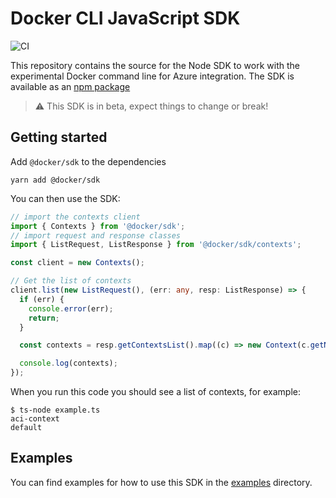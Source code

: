 # Docker CLI JavaScript SDK

![CI](https://github.com/docker/node-sdk/workflows/CI/badge.svg)

This repository contains the source for the Node SDK to work with the
experimental Docker command line for Azure integration. The SDK is available as
an [npm package](https://www.npmjs.com/package/@docker/sdk)

> :warning: This SDK is in beta, expect things to change or break!

## Getting started

Add `@docker/sdk` to the dependencies

```console
yarn add @docker/sdk
```

You can then use the SDK:

```typescript
// import the contexts client
import { Contexts } from '@docker/sdk';
// import request and response classes
import { ListRequest, ListResponse } from '@docker/sdk/contexts';

const client = new Contexts();

// Get the list of contexts
client.list(new ListRequest(), (err: any, resp: ListResponse) => {
  if (err) {
    console.error(err);
    return;
  }

  const contexts = resp.getContextsList().map((c) => new Context(c.getName()));

  console.log(contexts);
});
```

When you run this code you should see a list of contexts, for example:

```console
$ ts-node example.ts
aci-context
default
```

## Examples

You can find examples for how to use this SDK in the [examples](./examples)
directory.
